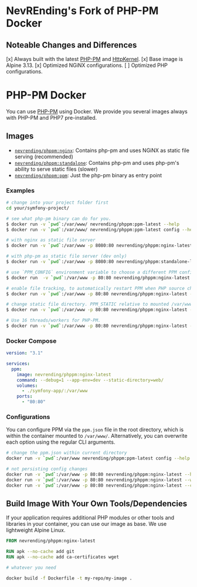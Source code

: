 # NevREnding's Fork of PHP-PM Docker

## Noteable Changes and Differences

[x] Always built with the latest [PHP-PM](https://github.com/php-pm/php-pm) and [HttpKernel](https://github.com/php-pm/php-pm-httpkernel).
[x] Base image is Alpine 3.13.
[x] Optimized NGiNX configurations.
[ ] Optimized PHP configurations.

# PHP-PM Docker

You can use [PHP-PM](https://github.com/php-pm/php-pm) using Docker. We provide you several images always with PHP-PM and PHP7 pre-installed.

## Images

- [`nevrending/phppm:nginx`](https://hub.docker.com/layers/nevrending/phppm/nginx-latest): Contains php-pm and uses NGiNX as static file serving (recommended)
- [`nevrending/phppm:standalone`](https://hub.docker.com/r/nevrending/phppm:standalone-latest): Contains php-pm and uses php-pm's ability to serve static files (slower)
- [`nevrending/phppm:ppm`](https://hub.docker.com/r/nevrending/phppm:ppm-latest): Just the php-pm binary as entry point

### Examples

```bash
# change into your project folder first
cd your/symfony-project/

# see what php-pm binary can do for you.
$ docker run -v `pwd`:/var/www/ nevrending/phppm:ppm-latest --help
$ docker run -v `pwd`:/var/www/ nevrending/phppm:ppm-latest config --help

# with nginx as static file server
$ docker run -v `pwd`:/var/www -p 8080:80 nevrending/phppm:nginx-latest

# with php-pm as static file server (dev only)
$ docker run -v `pwd`:/var/www -p 8080:80 nevrending/phppm:standalone-latest

# use `PPM_CONFIG` environment variable to choose a different PPM config file.
$ docker run  -v `pwd`:/var/www -p 80:80 nevrending/phppm:nginx-latest -c ppm-prod.json

# enable file tracking, to automatically restart PPM when PHP source changed
$ docker run -v `pwd`:/var/www -p 80:80 nevrending/phppm:nginx-latest --debug=1 --app-env=dev

# change static file directory. PPM_STATIC relative to mounted /var/www/.
$ docker run -v `pwd`:/var/www -p 80:80 nevrending/phppm:nginx-latest --static-directory=web/

# Use 16 threads/workers for PHP-PM.
$ docker run -v `pwd`:/var/www -p 80:80 nevrending/phppm:nginx-latest --workers=16
```

###  Docker Compose

```yaml
version: "3.1"

services:
  ppm:
    image: nevrending/phppm:nginx-latest
    command: --debug=1 --app-env=dev --static-directory=web/
    volumes:
      - ./symfony-app/:/var/www
    ports:
      - "80:80"
```

### Configurations

You can configure PPM via the `ppm.json` file in the root directory, which is within the container mounted to
`/var/www/`. Alternatively, you can overwrite each option using the regular CLI arguments.

```bash
# change the ppm.json within current directory
docker run -v `pwd`:/var/www nevrending/phppm:ppm-latest config --help

# not persisting config changes
docker run -v `pwd`:/var/www -p 80:80 nevrending/phppm:nginx-latest --help
docker run -v `pwd`:/var/www -p 80:80 nevrending/phppm:nginx-latest --workers=1 --debug 1
docker run -v `pwd`:/var/www -p 80:80 nevrending/phppm:nginx-latest --c prod-ppm.json
```

## Build Image With Your Own Tools/Dependencies

If your application requires additional PHP modules or other tools and libraries in your container, you
can use our image as base. We use lightweight Alpine Linux.

```Dockerfile
FROM nevrending/phppm:nginx-latest

RUN apk --no-cache add git
RUN apk --no-cache add ca-certificates wget

# whatever you need
```

```bash
docker build -f Dockerfile -t my-repo/my-image .
```
